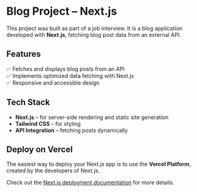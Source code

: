 # Blog Project – Next.js

This project was built as part of a job interview. It is a blog application developed with **Next.js**, fetching blog post data from an external API.

## Features  
✅ Fetches and displays blog posts from an API  
✅ Implements optimized data fetching with Next.js  
✅ Responsive and accessible design  

## Tech Stack  
- **Next.js** – for server-side rendering and static site generation  
- **Tailwind CSS** – for styling  
- **API Integration** – fetching posts dynamically  

## Deploy on Vercel  
The easiest way to deploy your Next.js app is to use the **Vercel Platform**, created by the developers of Next.js.  

Check out the [Next.js deployment documentation](https://nextjs.org/docs/deployment) for more details.

